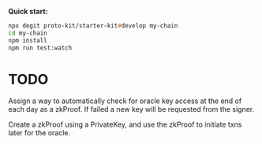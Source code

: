 **Quick start:**

```zsh
npx degit proto-kit/starter-kit#develop my-chain
cd my-chain
npm install
npm run test:watch
```

# TODO

Assign a way to automatically check for oracle key access at the end of each day as a zkProof.
If failed a new key will be requested from the signer.

Create a zkProof using a PrivateKey, and use the zkProof to initiate txns later for the oracle.

